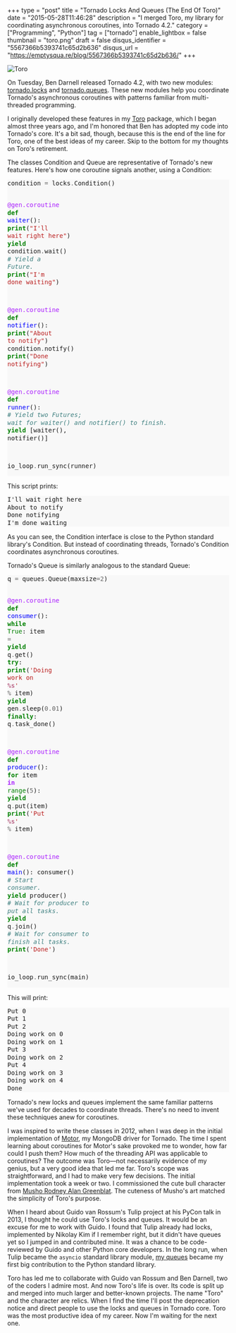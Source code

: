+++
type = "post"
title = "Tornado Locks And Queues (The End Of Toro)"
date = "2015-05-28T11:46:28"
description = "I merged Toro, my library for coordinating asynchronous coroutines, into Tornado 4.2."
category = ["Programming", "Python"]
tag = ["tornado"]
enable_lightbox = false
thumbnail = "toro.png"
draft = false
disqus_identifier = "5567366b5393741c65d2b636"
disqus_url = "https://emptysqua.re/blog/5567366b5393741c65d2b636/"
+++

<p><img style="display:block; margin-left:auto; margin-right:auto;" src="toro.png" alt="Toro" title="toro.png" border="0"   /></p>
<p>On Tuesday, Ben Darnell released Tornado 4.2, with two new modules: <a href="http://www.tornadoweb.org/en/stable/locks.html">tornado.locks</a> and <a href="http://www.tornadoweb.org/en/stable/queues.html">tornado.queues</a>. These new modules help you coordinate Tornado's asynchronous coroutines with patterns familiar from multi-threaded programming.</p>
<p>I originally developed these features in my <a href="https://toro.readthedocs.org/">Toro</a> package, which I began almost three years ago, and I'm honored that Ben has adopted my code into Tornado's core. It's a bit sad, though, because this is the end of the line for Toro, one of the best ideas of my career. Skip to the bottom for my thoughts on Toro's retirement.</p>
<p>The classes Condition and Queue are representative of Tornado's new features. Here's how one coroutine signals another, using a Condition:</p>
<div class="codehilite" style="background: #f8f8f8"><pre style="line-height: 125%">condition <span style="color: #666666">=</span> locks<span style="color: #666666">.</span>Condition()

<span style="color: #AA22FF">@gen.coroutine</span>
<span style="color: #008000; font-weight: bold">def</span> <span style="color: #0000FF">waiter</span>():
    <span style="color: #008000; font-weight: bold">print</span>(<span style="color: #BA2121">&quot;I&#39;ll wait right here&quot;</span>)
    <span style="color: #008000; font-weight: bold">yield</span> condition<span style="color: #666666">.</span>wait()  <span style="color: #408080; font-style: italic"># Yield a Future.</span>
    <span style="color: #008000; font-weight: bold">print</span>(<span style="color: #BA2121">&quot;I&#39;m done waiting&quot;</span>)

<span style="color: #AA22FF">@gen.coroutine</span>
<span style="color: #008000; font-weight: bold">def</span> <span style="color: #0000FF">notifier</span>():
    <span style="color: #008000; font-weight: bold">print</span>(<span style="color: #BA2121">&quot;About to notify&quot;</span>)
    condition<span style="color: #666666">.</span>notify()
    <span style="color: #008000; font-weight: bold">print</span>(<span style="color: #BA2121">&quot;Done notifying&quot;</span>)

<span style="color: #AA22FF">@gen.coroutine</span>
<span style="color: #008000; font-weight: bold">def</span> <span style="color: #0000FF">runner</span>():
    <span style="color: #408080; font-style: italic"># Yield two Futures; wait for waiter() and notifier() to finish.</span>
    <span style="color: #008000; font-weight: bold">yield</span> [waiter(), notifier()]

io_loop<span style="color: #666666">.</span>run_sync(runner)
</pre></div>


<p>This script prints:</p>
<div class="codehilite" style="background: #f8f8f8"><pre style="line-height: 125%">I&#39;ll wait right here
About to notify
Done notifying
I&#39;m done waiting
</pre></div>


<p>As you can see, the Condition interface is close to the Python standard library's Condition. But instead of coordinating threads, Tornado's Condition coordinates asynchronous coroutines.</p>
<p>Tornado's Queue is similarly analogous to the standard Queue:</p>
<div class="codehilite" style="background: #f8f8f8"><pre style="line-height: 125%">q <span style="color: #666666">=</span> queues<span style="color: #666666">.</span>Queue(maxsize<span style="color: #666666">=2</span>)

<span style="color: #AA22FF">@gen.coroutine</span>
<span style="color: #008000; font-weight: bold">def</span> <span style="color: #0000FF">consumer</span>():
    <span style="color: #008000; font-weight: bold">while</span> <span style="color: #008000">True</span>:
        item <span style="color: #666666">=</span> <span style="color: #008000; font-weight: bold">yield</span> q<span style="color: #666666">.</span>get()
        <span style="color: #008000; font-weight: bold">try</span>:
            <span style="color: #008000; font-weight: bold">print</span>(<span style="color: #BA2121">&#39;Doing work on </span><span style="color: #BB6688; font-weight: bold">%s</span><span style="color: #BA2121">&#39;</span> <span style="color: #666666">%</span> item)
            <span style="color: #008000; font-weight: bold">yield</span> gen<span style="color: #666666">.</span>sleep(<span style="color: #666666">0.01</span>)
        <span style="color: #008000; font-weight: bold">finally</span>:
            q<span style="color: #666666">.</span>task_done()

<span style="color: #AA22FF">@gen.coroutine</span>
<span style="color: #008000; font-weight: bold">def</span> <span style="color: #0000FF">producer</span>():
    <span style="color: #008000; font-weight: bold">for</span> item <span style="color: #AA22FF; font-weight: bold">in</span> <span style="color: #008000">range</span>(<span style="color: #666666">5</span>):
        <span style="color: #008000; font-weight: bold">yield</span> q<span style="color: #666666">.</span>put(item)
        <span style="color: #008000; font-weight: bold">print</span>(<span style="color: #BA2121">&#39;Put </span><span style="color: #BB6688; font-weight: bold">%s</span><span style="color: #BA2121">&#39;</span> <span style="color: #666666">%</span> item)

<span style="color: #AA22FF">@gen.coroutine</span>
<span style="color: #008000; font-weight: bold">def</span> <span style="color: #0000FF">main</span>():
    consumer()           <span style="color: #408080; font-style: italic"># Start consumer.</span>
    <span style="color: #008000; font-weight: bold">yield</span> producer()     <span style="color: #408080; font-style: italic"># Wait for producer to put all tasks.</span>
    <span style="color: #008000; font-weight: bold">yield</span> q<span style="color: #666666">.</span>join()       <span style="color: #408080; font-style: italic"># Wait for consumer to finish all tasks.</span>
    <span style="color: #008000; font-weight: bold">print</span>(<span style="color: #BA2121">&#39;Done&#39;</span>)

io_loop<span style="color: #666666">.</span>run_sync(main)
</pre></div>


<p>This will print:</p>
<div class="codehilite" style="background: #f8f8f8"><pre style="line-height: 125%">Put 0
Put 1
Put 2
Doing work on 0
Doing work on 1
Put 3
Doing work on 2
Put 4
Doing work on 3
Doing work on 4
Done
</pre></div>


<p>Tornado's new locks and queues implement the same familiar patterns we've used for decades to coordinate threads. There's no need to invent these techniques anew for coroutines.</p>
<p>I was inspired to write these classes in 2012, when I was deep in the initial implementation of <a href="https://motor.readthedocs.org/">Motor</a>, my MongoDB driver for Tornado. The time I spent learning about coroutines for Motor's sake provoked me to wonder, how far could I push them? How much of the threading API was applicable to coroutines? The outcome was Toro&mdash;not necessarily evidence of my genius, but a very good idea that led me far. Toro's scope was straightforward, and I had to make very few decisions. The initial implementation took a week or two. I commissioned the cute bull character from <a href="http://whimsyload.com/">Musho Rodney Alan Greenblat</a>. The cuteness of Musho's art matched the simplicity of Toro's purpose.</p>
<p>When I heard about Guido van Rossum's Tulip project at his PyCon talk in 2013, I thought he could use Toro's locks and queues. It would be an excuse for me to work with Guido. I found that Tulip already had locks, implemented by Nikolay Kim if I remember right, but it didn't have queues yet so I jumped in and contributed mine. It was a chance to be code-reviewed by Guido and other Python core developers. In the long run, when Tulip became the <code>asyncio</code> standard library module, <a href="https://docs.python.org/3.4/library/asyncio-queue.html">my queues</a> became my first big contribution to the Python standard library.</p>
<p>Toro has led me to collaborate with Guido van Rossum and Ben Darnell, two of the coders I admire most. And now Toro's life is over. Its code is split up and merged into much larger and better-known projects. The name "Toro" and the character are relics. When I find the time I'll post the deprecation notice and direct people to use the locks and queues in Tornado core. Toro was the most productive idea of my career. Now I'm waiting for the next one.</p>

